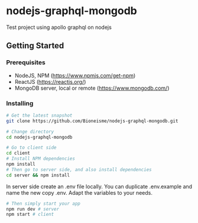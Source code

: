 # nodejs-graphql-mongodb
Test project using apollo graphql on nodejs

## Getting Started
### Prerequisites
* NodeJS, NPM (https://www.npmjs.com/get-npm)
* ReactJS (https://reactjs.org/)
* MongoDB server, local or remote (https://www.mongodb.com/)


### Installing
```bash
# Get the latest snapshot
git clone https://github.com/Bioneisme/nodejs-graphql-mongodb.git
```
``` bash
# Change directory
cd nodejs-graphql-mongodb
```
``` bash
# Go to client side
cd client
# Install NPM dependencies
npm install
# Then go to server side, and also install dependencies
cd server && npm install
```
In server side create an .env file locally. You can duplicate .env.example and name the new copy .env. Adapt the variables to your needs.
``` bash
# Then simply start your app
npm run dev # server
npm start # client 
```
